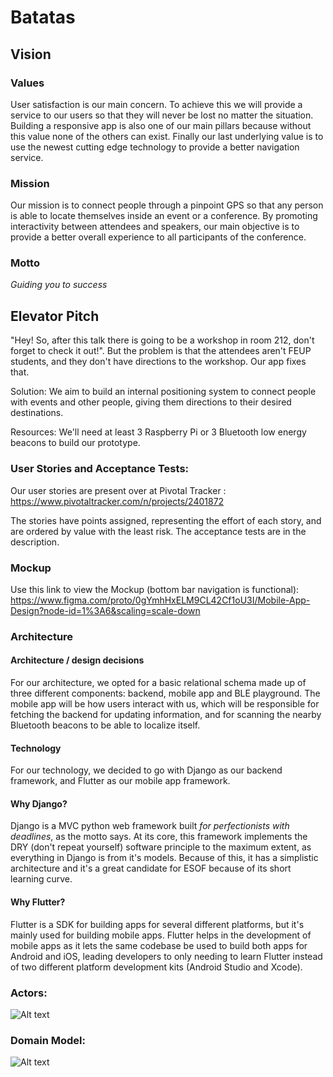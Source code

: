 # Batatas


## Vision
### Values
User satisfaction is our main concern. To achieve this we will provide a service to our users so that they will never be lost no matter the situation. Building a responsive app is also one of our main pillars because without this value none of the others can exist. Finally our last underlying value is to use the newest cutting edge technology to provide a better navigation service.
### Mission
Our mission is to connect people through a pinpoint GPS so that any person is able to locate themselves inside an event or a conference. By promoting interactivity between attendees and speakers, our main objective is to provide a better overall experience to all participants of the conference. 
### Motto
_Guiding you to success_
## Elevator Pitch
"Hey! So, after this talk there is going to be a workshop in room 212, don't forget to check it out!". But the problem is that the attendees aren't FEUP students, and they don't have directions to the workshop. Our app fixes that.

Solution: We aim to build an internal positioning system to connect people with events and other people, giving them directions to their desired destinations.

Resources: We'll need at least 3 Raspberry Pi or 3 Bluetooth low energy beacons to build our prototype.

### User Stories and Acceptance Tests:
Our user stories are present over at Pivotal Tracker : https://www.pivotaltracker.com/n/projects/2401872

The stories have points assigned, representing the effort of each story, and are ordered by value with the least risk. The acceptance tests are in the description.

### Mockup
Use this link to view the Mockup (bottom bar navigation is functional): https://www.figma.com/proto/0gYmhHxELM9CL42Cf1oU3I/Mobile-App-Design?node-id=1%3A6&scaling=scale-down

### Architecture
#### Architecture / design decisions
For our architecture, we opted for a basic relational schema made up of three different components: backend, mobile app and BLE playground. The mobile app will be how users interact with us, which will be responsible for fetching the backend for updating information, and for scanning the nearby Bluetooth beacons to be able to localize itself.

#### Technology
For our technology, we decided to go with Django as our backend framework, and Flutter as our mobile app framework.

#### Why Django?
Django is a MVC python web framework built _for perfectionists with deadlines_, as the motto says. At its core, this framework implements the DRY (don't repeat yourself) software principle to the maximum extent, as everything in Django is from it's models. Because of this, it has a simplistic architecture and it's a great candidate for ESOF because of its short learning curve.

#### Why Flutter?
Flutter is a SDK for building apps for several different platforms, but it's mainly used for building mobile apps. Flutter helps in the development of mobile apps as it lets the same codebase be used to build both apps for Android and iOS, leading developers to only needing to learn Flutter instead of two different platform development kits (Android Studio and Xcode).

### Actors:
![Alt text](./env/docs/actors.png?raw=true "Actors")

### Domain Model:
![Alt text](./env/docs/domainModel.png?raw=true "Domain Model")

